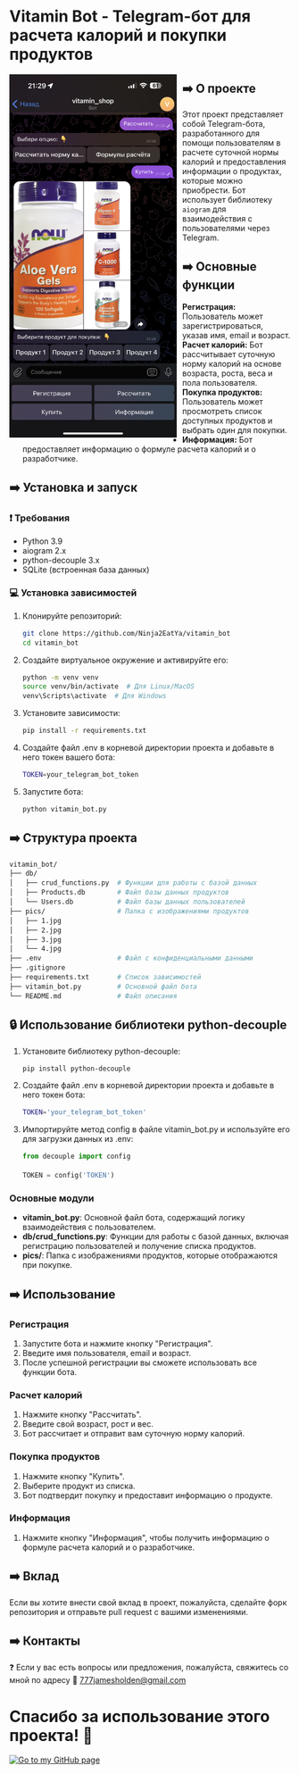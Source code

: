 # Vitamin Bot - Telegram-бот для расчета калорий и покупки продуктов
<img src="screen_shots/IMG_8250.PNG" alt="Скриншот бота" width="300" align="left" style="margin-right: 10px;">

## ➡️ О проекте
Этот проект представляет собой Telegram-бота, разработанного для помощи пользователям в расчете суточной нормы калорий и предоставления информации о продуктах, которые можно приобрести. Бот использует библиотеку `aiogram` для взаимодействия с пользователями через Telegram.

## ➡️ Основные функции
- **Регистрация:** Пользователь может зарегистрироваться, указав имя, email и возраст.
- **Расчет калорий:** Бот рассчитывает суточную норму калорий на основе возраста, роста, веса и пола пользователя.
- **Покупка продуктов:** Пользователь может просмотреть список доступных продуктов и выбрать один для покупки.
- **Информация:** Бот предоставляет информацию о формуле расчета калорий и о разработчике.

## ➡️ Установка и запуск
### ❗ Требования
- Python 3.9
- aiogram 2.x
- python-decouple 3.x
- SQLite (встроенная база данных)

### 💻 Установка зависимостей
1. Клонируйте репозиторий:
   ```bash
   git clone https://github.com/Ninja2EatYa/vitamin_bot
   cd vitamin_bot
   ```
2. Создайте виртуальное окружение и активируйте его:
   ```bash
   python -m venv venv
   source venv/bin/activate  # Для Linux/MacOS
   venv\Scripts\activate  # Для Windows
   ```
3. Установите зависимости:
   ```bash
   pip install -r requirements.txt
   ```
4. Создайте файл .env в корневой директории проекта и добавьте в него токен вашего бота:
   ```bash
   TOKEN=your_telegram_bot_token
   ```
5. Запустите бота:
   ```bash
   python vitamin_bot.py
   ```
## ➡️ Структура проекта
   ```bash
  vitamin_bot/
  ├── db/
  │   ├── crud_functions.py  # Функции для работы с базой данных
  │   ├── Products.db        # Файл базы данных продуктов
  │   └── Users.db           # Файл базы данных пользователей
  ├── pics/                  # Папка с изображениями продуктов
  │   ├── 1.jpg
  │   ├── 2.jpg
  │   ├── 3.jpg
  │   └── 4.jpg
  ├── .env                   # Файл с конфиденциальными данными
  ├── .gitignore
  ├── requirements.txt       # Список зависимостей
  ├── vitamin_bot.py         # Основной файл бота
  └── README.md              # Файл описания
   ```
## 🔒 Использование библиотеки python-decouple
1. Установите библиотеку python-decouple:
   ```bash
   pip install python-decouple
   ```
2. Создайте файл .env в корневой директории проекта и добавьте в него токен бота:
   ```bash
   TOKEN='your_telegram_bot_token'
   ```
3. Импортируйте метод config в файле vitamin_bot.py и используйте его для загрузки данных из .env:
   ```python
   from decouple import config
   
   TOKEN = config('TOKEN')
   ```
### Основные модули
- **vitamin_bot.py**: Основной файл бота, содержащий логику взаимодействия с пользователем.
- **db/crud_functions.py**: Функции для работы с базой данных, включая регистрацию пользователей и получение списка продуктов.
- **pics/**: Папка с изображениями продуктов, которые отображаются при покупке.

## ➡️ Использование
### Регистрация
1. Запустите бота и нажмите кнопку "Регистрация".
2. Введите имя пользователя, email и возраст.
3. После успешной регистрации вы сможете использовать все функции бота.
### Расчет калорий
1. Нажмите кнопку "Рассчитать".
2. Введите свой возраст, рост и вес.
3. Бот рассчитает и отправит вам суточную норму калорий.
### Покупка продуктов
1. Нажмите кнопку "Купить".
2. Выберите продукт из списка.
3. Бот подтвердит покупку и предоставит информацию о продукте.
### Информация
1. Нажмите кнопку "Информация", чтобы получить информацию о формуле расчета калорий и о разработчике.

## ➡️ Вклад
Если вы хотите внести свой вклад в проект, пожалуйста, сделайте форк репозитория и отправьте pull request с вашими изменениями.

## ➡️ Контакты
❓ Если у вас есть вопросы или предложения, пожалуйста, свяжитесь со мной по адресу 💌 777jamesholden@gmail.com

# Спасибо за использование этого проекта! 🍪
[![Go to my GitHub page](https://img.shields.io/badge/Go_to_my_GitHub_page-grey?style=flat&logo=github&labelColor=yellow&color=grey&link=https%3A%2F%2Fgithub.com%2FNinja2EatYa%2F
)](https://github.com/Ninja2EatYa)
